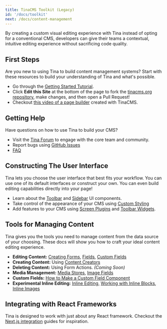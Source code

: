```yaml
---
title: TinaCMS Toolkit (Legacy)
id: '/docs/toolkit'
next: /docs/content-management
---
```


By creating a custom visual editing experience with Tina instead of opting for a conventional CMS, developers can give their teams a contextual, intuitive editing experience without sacrificing code quality.

## First Steps

Are you new to using Tina to build content management systems? Start with these resources to build your understanding of Tina and what's possible.

- Go through the [Getting Started Tutorial](/docs/getting-started/introduction 'Getting Started').
- Click **Edit this Site** at the bottom of the page to fork the [tinacms.org repository](https://github.com/tinacms/tinacms.org 'Tinacms.org Repository'), make changes, and then open a Pull Request!
- Checkout [this video of a page builder](https://youtu.be/4qGz0cP_DSA 'Inline Editing Demo Video') created with TinaCMS.

## Getting Help

Have questions on how to use Tina to build your CMS?

- Visit the [Tina Forum](https://community.tinacms.org 'Tina Forum') to engage with the core team and community.
- Report bugs using [GitHub Issues](https://github.com/tinacms/tinacms/issues 'Tina Github Issues')
- [FAQ](/docs/getting-started/faq)

## Constructing The User Interface

Tina lets you choose the user interface that best fits your workflow. You can use one of its default interfaces or construct your own. You can even build editing capabilities directly into your page!

- Learn about the [Toolbar](/docs/ui#toolbar-configuration 'Tina Toolbar') and [Sidebar](/docs/ui#sidebar-configuration 'Tina Sidebar') UI components.
- Take control of the appearance of your CMS using [Custom Styling](/docs/ui/styles 'Styles')
- Add features to your CMS using [Screen Plugins](/docs/plugins/screens 'Screen Plugins') and [Toolbar Widgets](/docs/plugins/toolbar-widgets).

## Tools for Managing Content

Tina gives you the tools you need to manage content from the data source of your choosing. These docs will show you how to craft your ideal content editing experience.

- **Editing Content:** [Creating Forms](/docs/plugins/forms), [Fields](/docs/plugins/fields), [Custom Fields](/docs/plugins/fields/custom-fields)
- **Creating Content:** Using [Content Creators](/docs/plugins/content-creators)
- **Deleting Content:** Using Form Actions. _(Coming Soon)_
- **Media Management:** [Media Stores](/docs/media 'Tina Media Store'), [Image Fields](/docs/plugins/fields/image 'Image Field Plugin')
- **Custom Fields:** [How to Make a Custom Field Component](/blog/custom-field-components)
- **Experimental Inline Editing:** [Inline Editing](/docs/ui/inline-editing), [Working with Inline Blocks](/guides//general/inline-blocks/overview), [Inline Images](/docs/ui/inline-editing/inline-image 'Inline Images')

## Integrating with React Frameworks

Tina is designed to work with just about any React framework. Checkout the [Next.js integration](/docs/integrations/nextjs) guides for inspiration.
